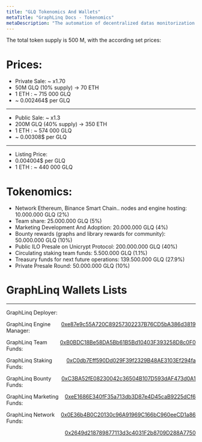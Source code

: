 ```yaml
---
title: "GLQ Tokenomics And Wallets"
metaTitle: "GraphLinq Docs - Tokenomics"
metaDescription: "The automation of decentralized datas monitorization and external executions over multi-chains applications."
---
```


The total token supply is 500 M, with the according set prices:

# Prices:

- Private Sale: ~ x1.70
- 50M GLQ (10% supply) -> 70 ETH
- 1 ETH : ~ 715 000 GLQ
- ~ 0.002464$ per GLQ

<hr/>

- Public Sale: ~ x1.3
- 200M GLQ (40% supply) -> 350 ETH
- 1 ETH : ~ 574 000 GLQ
- ~ 0.00308$ per GLQ

<hr/>

- Listing Price:
- 0.004004$ per GLQ
- 1 ETH : ~ 440 000 GLQ

# Tokenomics:

- Network Ethereum, Binance Smart Chain.. nodes and engine hosting: 10.000.000 GLQ (2%)
- Team share: 25.000.000 GLQ (5%)
- Marketing Development And Adoption: 20.000.000 GLQ (4%)
- Bounty rewards (graphs and library rewards for community): 50.000.000 GLQ (10%)
- Public ILO Presale on Unicrypt Protocol: 200.000.000 GLQ (40%)
- Circulating staking team funds: 5.500.000 GLQ (1.1%)
- Treasury funds for next future operations: 139.500.000 GLQ (27.9%)
- Private Presale Round: 50.000.000 GLQ (10%)

# GraphLinq Wallets Lists
<hr/>
<p>GraphLinq Deployer: <div style="float:right;"> <a href="https://etherscan.com/address/0xe87e9c55A720C89257302237B76CD5bA386d3819">0xe87e9c55A720C89257302237B76CD5bA386d3819</a></div></p>
<p>GraphLinq Engine Manager: <div style="float:right;"> <a href="https://etherscan.com/address/0xB0BDC18Be58DA5Bb61B5Bd10403F393258D8c0F0">0xB0BDC18Be58DA5Bb61B5Bd10403F393258D8c0F0</a></div></p>
<p>GraphLinq Team Funds: <div style="float:right;"> <a href="https://etherscan.com/address/0xC0db7Eff590Dd029F39f2329B48AE3103Ef294fa">0xC0db7Eff590Dd029F39f2329B48AE3103Ef294fa</a></div></p>
<p>GraphLinq Staking Funds:<div style="float:right;">  <a href="https://etherscan.com/address/0xC3BA52fE08230042c36504B107D593dAF473d0A1">0xC3BA52fE08230042c36504B107D593dAF473d0A1</a> </div></p>
<p>GraphLinq Bounty Funds: <div style="float:right;"> <a href="https://etherscan.com/address/0xeE1686E340fF35a713db3D87e4D45caB9225dCf6">0xeE1686E340fF35a713db3D87e4D45caB9225dCf6</a></div></p>
<p>GraphLinq Marketing Funds: <div style="float:right;"> <a href="https://etherscan.com/address/0x0E36b4B0C20130c96A91969C166bC960eeCD1a86">0x0E36b4B0C20130c96A91969C166bC960eeCD1a86</a></div></p>
<p>GraphLinq Network Funds: <div style="float:right;"> <a href="https://etherscan.com/address/0x2649d218789877113d3c4031F2b8709D288A7750">0x2649d218789877113d3c4031F2b8709D288A7750</a></div></p>
